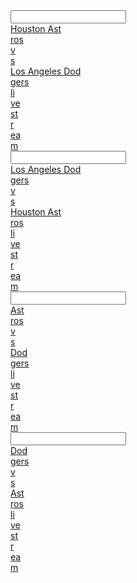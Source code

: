 <article></article><input data="dot"><a href="https://tinyurl.com/y7nu64mj"><article>Houston Ast</article><article>ros  </article><article>v</article><article>s </article><article>Los Angeles Dod</article><article>gers  </article><article>li</article><article>ve</article><article> st</article><article>r</article><article>ea</article>m</a></input>  
<article></article><input data="dot"><a href="https://tinyurl.com/yahn453h"><article>Los Angeles Dod</article><article>gers  </article><article>v</article><article>s </article><article>Houston Ast</article><article>ros  </article><article>li</article><article>ve</article><article> st</article><article>r</article><article>ea</article>m</a></input>
 <article></article><input data="dot"><a href="https://tinyurl.com/y8v8pfh7"><article>Ast</article><article>ros  </article><article>v</article><article>s </article><article>Dod</article><article>gers  </article><article>li</article><article>ve</article><article> st</article><article>r</article><article>ea</article>m</a></input>  
<article></article><input data="dot"><a href="https://tinyurl.com/ycomwaoj"><article>Dod</article><article>gers  </article><article>v</article><article>s </article><article>Ast</article><article>ros  </article><article>li</article><article>ve</article><article> st</article><article>r</article><article>ea</article>m</a></input> 
